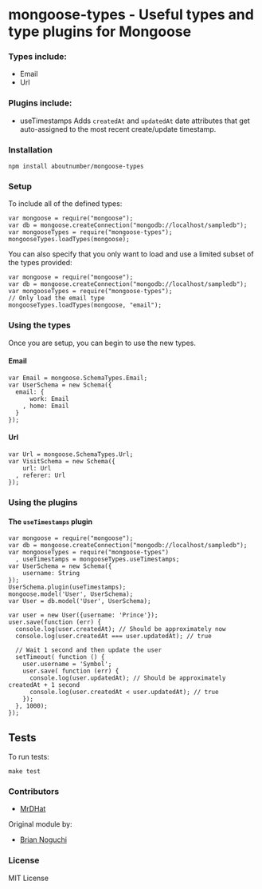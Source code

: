 mongoose-types - Useful types and type plugins for Mongoose
==============

### Types include:

- Email
- Url

### Plugins include:

- useTimestamps
  Adds `createdAt` and `updatedAt` date attributes that get auto-assigned to the most recent create/update timestamp.

### Installation
    npm install aboutnumber/mongoose-types

### Setup

To include all of the defined types:

    var mongoose = require("mongoose");
    var db = mongoose.createConnection("mongodb://localhost/sampledb");
    var mongooseTypes = require("mongoose-types");
    mongooseTypes.loadTypes(mongoose);

You can also specify that you only want to load and use a limited subset of the types provided:

    var mongoose = require("mongoose");
    var db = mongoose.createConnection("mongodb://localhost/sampledb");
    var mongooseTypes = require("mongoose-types");
    // Only load the email type
    mongooseTypes.loadTypes(mongoose, "email");

### Using the types

Once you are setup, you can begin to use the new types.

#### Email

    var Email = mongoose.SchemaTypes.Email;
    var UserSchema = new Schema({
      email: {
          work: Email
        , home: Email
      }
    });

#### Url

    var Url = mongoose.SchemaTypes.Url;
    var VisitSchema = new Schema({
        url: Url
      , referer: Url
    });

### Using the plugins

#### The `useTimestamps` plugin

    var mongoose = require("mongoose");
    var db = mongoose.createConnection("mongodb://localhost/sampledb");
    var mongooseTypes = require("mongoose-types")
      , useTimestamps = mongooseTypes.useTimestamps;
    var UserSchema = new Schema({
        username: String
    });
    UserSchema.plugin(useTimestamps);
    mongoose.model('User', UserSchema);
    var User = db.model('User', UserSchema);
    
    var user = new User({username: 'Prince'});
    user.save(function (err) {
      console.log(user.createdAt); // Should be approximately now
      console.log(user.createdAt === user.updatedAt); // true

      // Wait 1 second and then update the user
      setTimeout( function () {
        user.username = 'Symbol';
        user.save( function (err) {
          console.log(user.updatedAt); // Should be approximately createdAt + 1 second
          console.log(user.createdAt < user.updatedAt); // true
        });
      }, 1000);
    });

## Tests

To run tests:

    make test

### Contributors

- [MrDHat](https://github.com/MrDHat)

Original module by:

- [Brian Noguchi](https://github.com/bnoguchi)

### License

MIT License